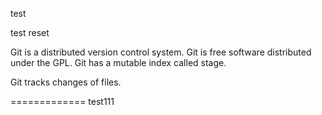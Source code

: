test

test reset

Git is a distributed version control system.
Git is free software distributed under the GPL.
Git has a mutable index called stage.

Git tracks changes of files.

=============
test111